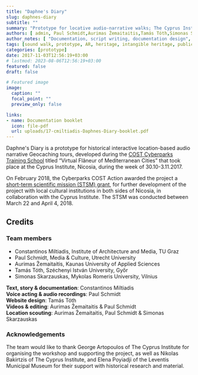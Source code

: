 ```yaml
---
title: "Daphne's Diary"
slug: daphnes-diary
subtitle: ""
summary: "Prototype for locative audio-narrative walks; The Cyprus Institute; Nicosia, 2017."
authors: [ admin, Paul Schmidt,Aurimas Žemaitaitis,Tamás Tóth,Simonas Skarzauskas]
author_notes: [ "Documentation, script writing, documentation design", "Voice acting, audio recording", "Location scouting, video editing", "Web design","Location scouting"]
tags: [sound walk, prototype, AR, heritage, intangible heritage, public space, geocaching, collaboration, Cyprus, Nicosia]
categories: [prototype]
date: 2017-11-03T12:56:19+03:00
# lastmod: 2023-08-06T12:56:19+03:00
featured: false
draft: false

# Featured image
image:
  caption: ""
  focal_point: ""
  preview_only: false

links: 
- name: Documentation booklet
  icon: file-pdf
  url: uploads/17-cmiltiadis-Daphnes-Diary-booklet.pdf 
---
```


Daphne's Diary is a prototype  for historical interactive location-based audio narrative Geocaching tours, developed during the [COST Cyberparks Training School](http://cyberparks-project.eu/) titled “Virtual Flâneur of Mediterranean Cities” that took place at the Cyprus Institute, Nicosia, during the week of 30.10-3.11.2017.

<!--
Daphne’s Diary is a concept design and prototype for historical interactive location-based audio narrative Geocaching tours, developed during the [COST Cyberparks Training School](http://cyberparks-project.eu/) titled “Virtual Flâneur of Mediterranean Cities” that took place at the Cyprus Institute, Nicosia, during the week of 30.10-3.11.2017.
-->

On February 2018, the Cyberparks COST Action awarded the project a [short-term scientific mission (STSM) grant](https://www.cyi.ac.cy/index.php/cyi-news/cyberparks-cost-action-awards-grants-to-starc-trainees-for-short-term-scientific-missions-on-mediated-landscapes-in-nicosia.html), for further development of the project with local cultural institutions in both sides of Nicosia, in collaboration with the Cyprus Institute. The STSM was conducted between March 22 and April 4, 2018. 
## Credits 
### Team members 
- Constantinos Miltiadis, Institute of Architecture and Media, TU Graz  
- Paul Schmidt, Media & Culture, Utrecht University  
- Aurimas Žemaitaitis, Kaunas University of Applied Sciences  
- Tamás Tóth, Széchenyi István University, Győr  
- Simonas Skarzauskas, Mykolas Romeris University, Vilnius

**Text, story & documentation**: Constantinos Miltiadis  
**Voice acting & audio recordings**: Paul Schmidt  
**Website design**: Tamás Tóth  
**Videos & editing**: Aurimas Žemaitaitis & Paul Schmidt  
**Location scouting**: Aurimas Žemaitaitis, Paul Schmidt & Simonas Skarzauskas
### Acknowledgements 

The team would like to thank George Artopoulos of The Cyprus Institute for organising the workshop and supporting the project, as well as Nikolas Bakirtzis of The Cyprus Institute, and Elena Poyiadji of the Leventis Municipal Museum for their support with historical research and material.
